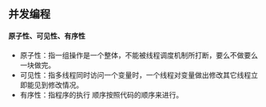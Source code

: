 ## 并发编程 ##
#### 原子性、可见性、有序性 ####
- 原子性：指一组操作是一个整体，不能被线程调度机制所打断，要么不做要么一块做完。  
- 可见性：指多线程同时访问一个变量时，一个线程对变量做出修改其它线程立即能见到修改情况。  
- 有序性：指程序的执行                       顺序按照代码的顺序来进行。